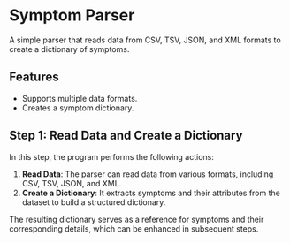 # Symptom Parser

A simple parser that reads data from CSV, TSV, JSON, and XML formats to create a dictionary of symptoms.

## Features
- Supports multiple data formats.
- Creates a symptom dictionary.

## Step 1: Read Data and Create a Dictionary

In this step, the program performs the following actions:

1. **Read Data**: The parser can read data from various formats, including CSV, TSV, JSON, and XML.
2. **Create a Dictionary**: It extracts symptoms and their attributes from the dataset to build a structured dictionary.

The resulting dictionary serves as a reference for symptoms and their corresponding details, which can be enhanced in subsequent steps.
